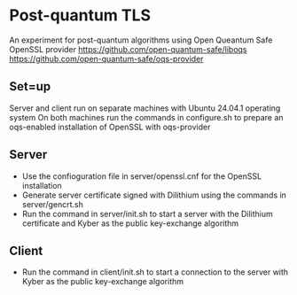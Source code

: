 # Post-quantum TLS
An experiment for post-quantum algorithms using Open Queantum Safe OpenSSL provider
https://github.com/open-quantum-safe/liboqs 
https://github.com/open-quantum-safe/oqs-provider 

## Set=up
Server and client run on separate machines with Ubuntu 24.04.1 operating system 
On both machines run the commands in configure.sh to prepare an oqs-enabled installation of OpenSSL with oqs-provider

## Server
- Use the confioguration file in server/openssl.cnf for the OpenSSL installation
- Generate server certificate signed with Dilithium using the commands in server/gencrt.sh
- Run the command in server/init.sh to start a server with the Dilithium certificate and Kyber as the public key-exchange algorithm 

## Client 
- Run the command in client/init.sh to start a connection to the server with Kyber as the public key-exchange algorithm 
